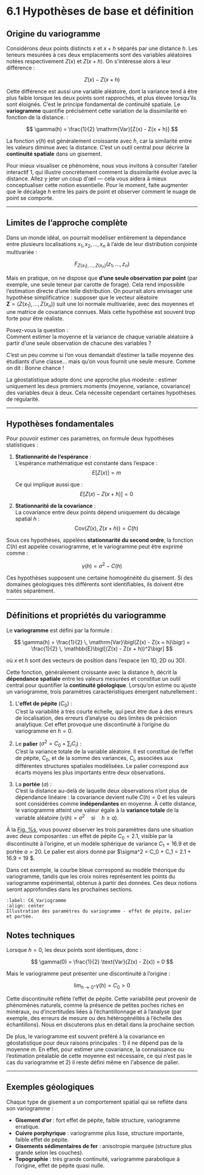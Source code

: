 # 6.1 Hypothèses de base et définition

## Origine du variogramme

Considérons deux points distincts $x$ et $x + h$ séparés par une distance $h$. Les teneurs mesurées à ces deux emplacements sont des variables aléatoires notées respectivement $Z(x)$ et $Z(x + h)$. On s'intéresse alors à leur différence :

$$
Z(x) - Z(x + h)
$$

Cette différence est aussi une variable aléatoire, dont la variance tend à être plus faible lorsque les deux points sont rapprochés, et plus élevée lorsqu’ils sont éloignés. C’est le principe fondamental de continuité spatiale. Le **variogramme** quantifie précisément cette variation de la dissimilarité en fonction de la distance. :

$$
\gamma(h) = \frac{1}{2} \mathrm{Var}[Z(x) - Z(x + h)]
$$

La fonction $\gamma(h)$ est généralement croissante avec $h$, car la similarité entre les valeurs diminue avec la distance. C’est un outil central pour décrire la **continuité spatiale** dans un gisement. 

Pour mieux visualiser ce phénomène, nous vous invitons à consulter l’atelier interactif 1, qui illustre concrètement comment la dissimilarité évolue avec la distance. Allez y jeter un coup d'œil — cela vous aidera à mieux conceptualiser cette notion essentielle. Pour le moment, faite augmenter que le décalage $h$ entre les pairs de point et observer comment le nuage de point se comporte.

---

## Limites de l’approche complète

Dans un monde idéal, on pourrait modéliser entièrement la dépendance entre plusieurs localisations $x_1, x_2, \ldots, x_n$ à l’aide de leur distribution conjointe multivariée :

$$
F_{Z(x_1), \ldots, Z(x_n)}(z_1, \ldots, z_n)
$$

Mais en pratique, on ne dispose que **d’une seule observation par point** (par exemple, une seule teneur par carotte de forage). Cela rend impossible l’estimation directe d’une telle distribution. On pourrait alors envisager une hypothèse simplificatrice : supposer que le vecteur aléatoire  
$\mathbf{Z} = (Z(x_1), \ldots, Z(x_n))$ suit une loi normale multivariée, avec des moyennes et une matrice de covariance connues. Mais cette hypothèse est souvent trop forte pour être réaliste.

Posez-vous la question :  
Comment estimer la moyenne et la variance de chaque variable aléatoire à partir d’une seule observation de chacune des variables ?

C’est un peu comme si l’on vous demandait d’estimer la taille moyenne des étudiants d’une classe... mais qu’on vous fournit une seule mesure. Comme on dit : Bonne chance !

La géostatistique adopte donc une approche plus modeste : estimer uniquement les deux premiers moments (moyenne, variance, covariance) des variables deux à deux. Cela nécessite cependant certaines hypothèses de régularité.

---

## Hypothèses fondamentales

Pour pouvoir estimer ces paramètres, on formule deux hypothèses statistiques :

1. **Stationnarité de l’espérance** :  
   L’espérance mathématique est constante dans l’espace :
   $$
   E[Z(x)] = m
   $$

   Ce qui implique aussi que  :
   $$
   E[Z(x) - Z(x + h)] = 0
   $$

2. **Stationnarité de la covariance** :  
   La covariance entre deux points dépend uniquement du décalage spatial $h$ :
   $$
   \text{Cov}(Z(x), Z(x + h)) = C(h)
   $$

Sous ces hypothèses, appelées **stationnarité du second ordre**, la fonction $C(h)$ est appelée covariogramme, et le variogramme peut être exprimé comme :

$$
\gamma(h) = \sigma^2 - C(h)
$$

Ces hypothèses supposent une certaine homogénéité du gisement. Si des domaines géologiques très différents sont identifiables, ils doivent être traités séparément.

---

## Définitions et propriétés du variogramme

Le **variogramme** est défini par la formule :

$$
\gamma(h) = \frac{1}{2} \, \mathrm{Var}\bigl(Z(x) - Z(x + h)\bigr) = \frac{1}{2} \, \mathbb{E}\bigl[(Z(x) - Z(x + h))^2\bigr]
$$

où $x$ et $h$ sont des vecteurs de position dans l’espace (en 1D, 2D ou 3D).

Cette fonction, généralement croissante avec la distance $h$, décrit la **dépendance spatiale** entre les valeurs mesurées et constitue un outil central pour quantifier la **continuité géologique**. Lorsqu’on estime ou ajuste un variogramme, trois paramètres caractéristiques émergent naturellement :


1. L'**effet de pépite** ($C_0$) :  
   C’est la variabilité à très courte échelle, qui peut être due à des erreurs de localisation, des erreurs d’analyse ou des limites de précision analytique. Cet effet provoque une discontinuité à l’origine du variogramme en $h=0$.

2. Le **palier** ($\sigma^2 = C_0 + \sum_i C_i$) :  
   C’est la variance totale de la variable aléatoire. Il est constitué de l’effet de pépite, $C_0$, et de la somme des variances, $C_i$, associées aux différentes structures spatiales modélisées. Le palier correspond aux écarts moyens les plus importants entre deux observations.

3. La **portée** ($a$) :  
   C’est la distance au-delà de laquelle deux observations n’ont plus de dépendance linéaire : la covariance devient nulle $C(h) = 0$ et les valeurs sont considérées comme **indépendantes** en moyenne. À cette distance, le variogramme atteint une valeur égale à la **variance totale** de la variable aléatoire ($\gamma(h) = \sigma^2 \quad \text{si} \quad h \geq a$).


À la [Fig. %s](#C6_Variogramme), vous pouvez observer les trois paramètres dans une situation avec deux composantes : un effet de pépite $C_0 = 2.1$, visible par la discontinuité à l’origine, et un modèle sphérique de variance $C_1 = 16.9$ et de portée $a = 20$. Le palier est alors donné par $\sigma^2 = C_0 + C_1 = 2.1 + 16.9 = 19 $.

Dans cet exemple, la courbe bleue correspond au modèle théorique du variogramme, tandis que les croix noires représentent les points du variogramme expérimental, obtenus à partir des données. Ces deux notions seront approfondies dans les prochaines sections.

```{figure} images/C6_Variogramme.PNG
:label: C6_Variogramme
:align: center
Illustration des paramètres du variogramme - effet de pépite, palier et portée.
```

## Notes techniques

Lorsque $h = 0$, les deux points sont identiques, donc :

$$
\gamma(0) = \frac{1}{2} \text{Var}(Z(x) - Z(x)) = 0
$$

Mais le variogramme peut présenter une discontinuité à l’origine :

$$
\lim_{h \to 0^+} \gamma(h) = C_0 > 0
$$

Cette discontinuité reflète l’effet de pépite. Cette variabilité peut provenir de phénomènes naturels, comme la présence de petites poches riches en minéraux, ou d’incertitudes liées à l’échantillonnage et à l’analyse (par exemple, des erreurs de mesure ou des hétérogénéités à l’échelle des échantillons). Nous en discuterons plus en détail dans la prochaine section.

De plus, le variogramme est souvent préféré à la covariance en géostatistique pour deux raisons principales : 1) il ne dépend pas de la moyenne $m$. En effet, pour estimer une covariance, la connaissance ou l’estimation préalable de cette moyenne est nécessaire, ce qui n’est pas le cas du variogramme et 2) il reste défini même en l'absence de palier. 

---

## Exemples géologiques

Chaque type de gisement a un comportement spatial qui se reflète dans son variogramme :

- **Gisement d’or** : fort effet de pépite, faible structure, variogramme erratique.
- **Cuivre porphyrique** : variogramme plus lisse, structure importante, faible effet de pépite.
- **Gisements sédimentaires de fer** : anisotropie marquée (structure plus grande selon les couches).
- **Topographie** : très grande continuité, variogramme parabolique à l’origine, effet de pépite quasi nulle.

